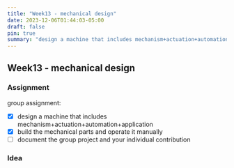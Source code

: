 ```yaml
---
title: "Week13 - mechanical design"
date: 2023-12-06T01:44:03-05:00
draft: false
pin: true
summary: "design a machine that includes mechanism+actuation+automation+application"
---
```


## Week13 - mechanical design

### Assignment

group assignment:</br>

- [x] design a machine that includes mechanism+actuation+automation+application
- [x] build the mechanical parts and operate it manually
- [ ] document the group project and your individual contribution

### Idea

